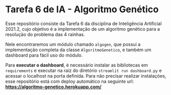 # Tarefa 6 de IA - Algoritmo Genético

Esse repositório consiste da Tarefa 6 da disciplina de Inteligência Artificial 2021.2, cujo objetivo é a implementação de um algoritmo genético para a resolução do problema das 4 rainhas.

Nele encontraremos um módulo chamado ```algogen```, que possui a implementação completa da classe ```AlgoritmoGenetico```, e também um dashboard para fácil uso do módulo.

Para **executar o dashboard**, é necessário instalar as bibliotecas em ```requirements``` e executar na raiz do diretório ```streamlit run dashboard.py``` e acessar o localhost na porta definida. Para não precisar realizar instalações, esse repositório está com deploy automático na seguinte url: **https://algoritmo-genetico.herokuapp.com/**
